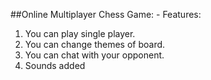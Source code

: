 ##Online Multiplayer Chess Game: -
Features: 
1. You can play single player.
2. You can change themes of board.
3. You can chat with your opponent.
4. Sounds added

